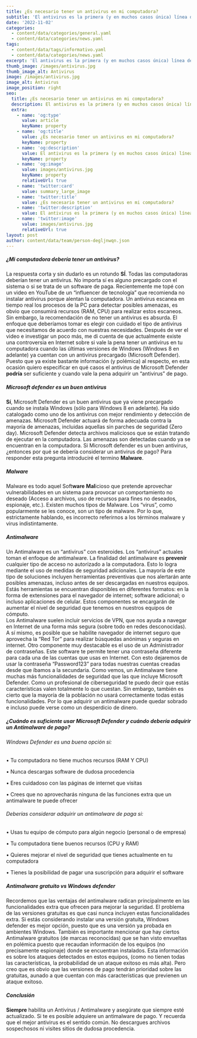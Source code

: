 ```yaml
---
title: ¿Es necesario tener un antivirus en mi computadora?
subtitle: 'El antivirus es la primera (y en muchos casos única) línea de defensa en tu computadora'
date: '2022-11-02'
categories:
  - content/data/categories/general.yaml
  - content/data/categories/news.yaml
tags:
  - content/data/tags/informativo.yaml
  - content/data/categories/news.yaml
excerpt: 'El antivirus es la primera (y en muchos casos única) línea de defensa en tu computadora'
thumb_image: /images/antivirus.jpg
thumb_image_alt: Antivirus
image: /images/antivirus.jpg
image_alt: Antivirus
image_position: right
seo:
  title: ¿Es necesario tener un antivirus en mi computadora?
  description: El antivirus es la primera (y en muchos casos única) línea de defensa en tu computadora
  extra:
    - name: 'og:type'
      value: article
      keyName: property
    - name: 'og:title'
      value: ¿Es necesario tener un antivirus en mi computadora?
      keyName: property
    - name: 'og:description'
      value: El antivirus es la primera (y en muchos casos única) línea de defensa en tu computadora
      keyName: property
    - name: 'og:image'
      value: images/antivirus.jpg
      keyName: property
      relativeUrl: true
    - name: 'twitter:card'
      value: summary_large_image
    - name: 'twitter:title'
      value: ¿Es necesario tener un antivirus en mi computadora?
    - name: 'twitter:description'
      value: El antivirus es la primera (y en muchos casos única) línea de defensa en tu computadora
    - name: 'twitter:image'
      value: images/antivirus.jpg
      relativeUrl: true
layout: post
author: content/data/team/person-degljnwqn.json
---
```

##### ¿Mi computadora debería tener un antivirus?
La respuesta corta y sin dudarlo es un rotundo **SÍ**. Todas las computadoras deberían tener un antivirus. No importa sí es alguno precargado con el sistema o si se trata de un software de paga. 
Recientemente me topé con un video en YouTube de un “influencer de tecnología” que recomienda no instalar antivirus porque alentan la computadora.  Un antivirus escanea en tiempo real los procesos de la PC para detectar posibles amenazas, es obvio que consumirá recursos (RAM, CPU) para realizar estos escaneos. Sin embargo, la recomendación de no tener un antivirus es absurda. El enfoque que deberíamos tomar es elegir con cuidado el tipo de antivirus que necesitamos de acuerdo con nuestras necesidades.
Después de ver el video e investigar un poco más, me di cuenta de que actualmente existe una controversia en Internet sobre si vale la pena tener un antivirus en tu computadora cuando las últimas versiones de Windows (Windows 8 en adelante) ya cuentan con un antivirus precargado (Microsoft Defender). Puesto que ya existe bastante información (y polémica) al respecto, en esta ocasión quiero especificar en qué casos el antivirus de Microsoft Defender **podría** ser suficiente y cuando vale la pena adquirir un “antivirus” de pago. 

##### Microsoft defender es un buen antivirus
**Sí**, Microsoft Defender es un buen antivirus que ya viene precargado cuando se instala Windows (sólo para Windows 8 en adelante). Ha sido catalogado como uno de los antivirus con mejor rendimiento y detección de amenazas. Microsoft Defender actuará de forma adecuada contra la mayoría de amenazas, incluidas aquellas sin parches de seguridad (Zero day).
Microsoft Defender detecta archivos maliciosos que se están tratando de ejecutar en la computadora. Las amenazas son detectadas cuando ya se encuentran en la computadora. 
Si Microsoft defender es un buen antivirus, ¿entonces por qué se debería considerar un antivirus de pago? Para responder esta pregunta introduciré el termino **Malware**. 

##### Malware
 Malware es todo aquel Soft**ware** **Mal**icioso que pretende aprovechar vulnerabilidades en un sistema para provocar un comportamiento no deseado (Acceso a archivos, uso de recursos para fines no deseados, espionaje, etc.). Existen muchos tipos de Malware. Los “virus”, como popularmente se les conoce, son un tipo de malware. Por lo que, estrictamente hablando, es incorrecto referirnos a los términos malware y virus indistintamente. 

##### Antimalware
Un Antimalware es un “antivirus” con esteroides. Los “antivirus” actuales toman el enfoque de antimalware. La finalidad del antimalware es **prevenir** cualquier tipo de acceso no autorizado a la computadora. Esto lo logra mediante el uso de medidas de seguridad adicionales. 
La mayoría de este tipo de soluciones incluyen herramientas preventivas que nos alertarán ante posibles amenazas, incluso antes de ser descargadas en nuestros equipos. Estás herramientas se encuentran disponibles en diferentes formatos: en la forma de extensiones para el navegador de internet; software adicional; o incluso aplicaciones de celular. Estos componentes se encargarán de aumentar el nivel de seguridad que tenemos en nuestros equipos de cómputo.  
Los Antimalware suelen incluir servicios de VPN, que nos ayuda a navegar en Internet de una forma más segura (sobre todo en redes desconocidas). 
A sí mismo, es posible que se habilite navegador de internet seguro que aprovecha la “Red Tor” para realizar búsquedas anónimas y seguras en internet. 
Otro componente muy destacable es el uso de un Administrador de contraseñas. Este software te permite tener una contraseña diferente para cada una de las cuentas que usas en Internet. Con esto dejaremos de usar la contraseña “Password123” para todas nuestras cuentas creadas desde que íbamos a la secundaria. 
Como vemos, un Antimalware tiene muchas más funcionalidades de seguridad que las que incluye Microsoft Defender. 
Como un profesional de ciberseguridad te puedo decir que estás características valen totalmente lo que cuestan.
Sin embargo, también es cierto que la mayoría de la población no usará correctamente todas estás funcionalidades. Por lo que adquirir un antimalware puede quedar sobrado e incluso puede verse como un desperdicio de dinero.

##### ¿Cuándo es suficiente usar Microsoft Defender y cuándo debería adquirir un Antimalware de pago?


###### Windows Defender es una buena opción si:


•	Tu computadora no tiene muchos recursos (RAM Y CPU)

•	Nunca descargas software de dudosa procedencia

•	Eres cuidadoso con las páginas de internet que visitas

•	Crees que no aprovecharás ninguna de las funciones extra que un antimalware te puede ofrecer


###### Deberías considerar adquirir un antimalware de paga si:


•	Usas tu equipo de cómputo para algún negocio (personal o de empresa)

•	Tu computadora tiene buenos recursos (CPU y RAM)

•	Quieres mejorar el nivel de seguridad que tienes actualmente en tu computadora

•	Tienes la posibilidad de pagar una suscripción para adquirir el software

##### Antimalware gratuito vs Windows defender
Recordemos que las ventajas del antimalware radican principalmente en las funcionalidades extra que ofrecen para mejorar la seguridad. 
El problema de las versiones gratuitas es que casi nunca incluyen estas funcionalidades extra. Si estás considerando instalar una versión gratuita, Windows defender es mejor opción, puesto que es una versión ya probada en ambientes Windows. 
También es importante mencionar que hay ciertos Antimalware gratuitos (de marcas reconocidas) que se han visto envueltas en polémica puesto que recaudan información de los equipos (no precisamente espionaje) donde se encuentran instalados. Esta información es sobre los ataques detectados en estos equipos, (como no tienen todas las características, la probabilidad de un ataque exitoso es más alta). Pero creo que es obvio que las versiones de pago tendrán prioridad sobre las gratuitas, aunado a que cuentan con más características que previenen un ataque exitoso.

##### Conclusión
**Siempre** habilita un Antivirus / Antimalware y asegúrate que siempre esté actualizado. Si te es posible adquiere un antimalware de pago. 
Y recuerda que el mejor antivirus es el sentido común. No descargues archivos sospechosos ni visites sitios de dudosa procedencia. 